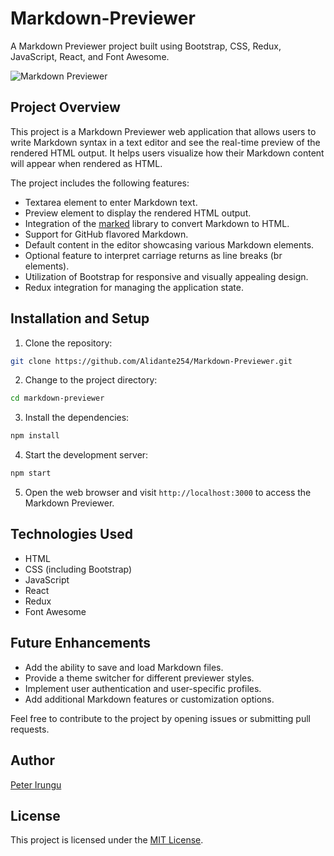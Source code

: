 # Markdown-Previewer

A Markdown Previewer project built using Bootstrap, CSS, Redux, JavaScript, React, and Font Awesome.

![Markdown Previewer](previewer-screenshot.png)

## Project Overview

This project is a Markdown Previewer web application that allows users to write Markdown syntax in a text editor and see the real-time preview of the rendered HTML output. It helps users visualize how their Markdown content will appear when rendered as HTML.

The project includes the following features:

- Textarea element to enter Markdown text.
- Preview element to display the rendered HTML output.
- Integration of the [marked](https://marked.js.org/) library to convert Markdown to HTML.
- Support for GitHub flavored Markdown.
- Default content in the editor showcasing various Markdown elements.
- Optional feature to interpret carriage returns as line breaks (br elements).
- Utilization of Bootstrap for responsive and visually appealing design.
- Redux integration for managing the application state.

## Installation and Setup

1. Clone the repository:

```bash
git clone https://github.com/Alidante254/Markdown-Previewer.git
```

2. Change to the project directory:

```bash
cd markdown-previewer
```

3. Install the dependencies:

```bash
npm install
```

4. Start the development server:
```bash
npm start
```

5. Open the web browser and visit `http://localhost:3000` to access the Markdown Previewer.

## Technologies Used

- HTML
- CSS (including Bootstrap)
- JavaScript
- React
- Redux
- Font Awesome

## Future Enhancements

- Add the ability to save and load Markdown files.
- Provide a theme switcher for different previewer styles.
- Implement user authentication and user-specific profiles.
- Add additional Markdown features or customization options.

Feel free to contribute to the project by opening issues or submitting pull requests.

## Author

[Peter Irungu](https://github.com/Alidante254)

## License

This project is licensed under the [MIT License](LICENSE).
